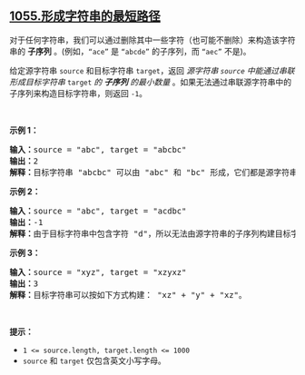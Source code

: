 ## [1055.形成字符串的最短路径](https://leetcode.cn/problems/shortest-way-to-form-string/)
<p>对于任何字符串，我们可以通过删除其中一些字符（也可能不删除）来构造该字符串的 <strong>子序列</strong> 。(例如，<code>“ace”</code>&nbsp;是 <code>“abcde”</code> 的子序列，而 <code>“aec”</code> 不是)。</p>

<p>给定源字符串&nbsp;<code>source</code> 和目标字符串&nbsp;<code>target</code>，返回 <em>源字符串&nbsp;<code>source</code>&nbsp;中能通过串联形成目标字符串&nbsp;</em><code>target</code>&nbsp;<em>的 <strong>子序列</strong> 的最小数量&nbsp;</em>。如果无法通过串联源字符串中的子序列来构造目标字符串，则返回&nbsp;<code>-1</code>。</p>

<p>&nbsp;</p>

<p><strong>示例 1：</strong></p>

<pre>
<strong>输入：</strong>source = "abc", target = "abcbc"
<strong>输出：</strong>2
<strong>解释：</strong>目标字符串 "abcbc" 可以由 "abc" 和 "bc" 形成，它们都是源字符串 "abc" 的子序列。
</pre>

<p><strong>示例 2：</strong></p>

<pre>
<strong>输入：</strong>source = "abc", target = "acdbc"
<strong>输出：</strong>-1
<strong>解释：</strong>由于目标字符串中包含字符 "d"，所以无法由源字符串的子序列构建目标字符串。
</pre>

<p><strong>示例 3：</strong></p>

<pre>
<strong>输入：</strong>source = "xyz", target = "xzyxz"
<strong>输出：</strong>3
<strong>解释：</strong>目标字符串可以按如下方式构建： "xz" + "y" + "xz"。
</pre>

<p>&nbsp;</p>

<p><strong>提示：</strong></p>

<ul>
	<li><code>1 &lt;= source.length, target.length &lt;= 1000</code></li>
	<li><code>source</code> 和&nbsp;<code>target</code>&nbsp;仅包含英文小写字母。</li>
</ul>
